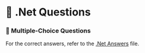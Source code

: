 # 📘 .Net Questions

### 🔹 Multiple-Choice Questions

For the correct answers, refer to the [.Net Answers](./DotNet_Answers.md) file.

